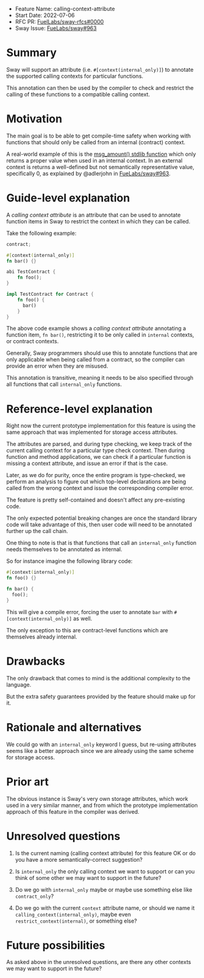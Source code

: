 - Feature Name: calling-context-attribute
- Start Date: 2022-07-06
- RFC PR: [FuelLabs/sway-rfcs#0000](https://github.com/FuelLabs/sway-rfcs/pull/9)
- Sway Issue: [FueLabs/sway#963](https://github.com/FuelLabs/sway/issues/963)

# Summary

[summary]: #summary

Sway will support an attribute (i.e. `#[context(internal_only)]`) to annotate the supported calling contexts for particular functions.

This annotation can then be used by the compiler to check and restrict the calling of these functions to a compatible calling context.

# Motivation

[motivation]: #motivation

The main goal is to be able to get compile-time safety when working with functions that should only be called from an internal (contract) context.

A real-world example of this is the [msg_amount() stdlib function](https://github.com/FuelLabs/sway-lib-std/blob/6a8f5bf588df5d0679fb834f05c900f2e54de426/src/context.sw#L33-L38) which only returns a proper value when used in an internal context. In an external context is returns a well-defined but not semantically representative value, specifically 0, as explained by @adlerjohn in [FueLabs/sway#963](https://github.com/FuelLabs/sway/issues/963).

# Guide-level explanation

[guide-level-explanation]: #guide-level-explanation

A _calling context attribute_ is an attribute that can be used to annotate function items in Sway to restrict the context in which they can be called.

Take the following example:

```rust
contract;

#[context(internal_only)]
fn bar() {}

abi TestContract {
    fn foo();
}

impl TestContract for Contract {
    fn foo() {
      bar()
    }
}
```

The above code example shows a _calling context attribute_ annotating a function item, `fn bar()`, restricting it to be only called in `internal` contexts, or contract contexts.

Generally, Sway programmers should use this to annotate functions that are only applicable when being called from a contract, so the compiler can provide an error when they are misused.

This annotation is transitive, meaning it needs to be also specified through all functions
that call `internal_only` functions.


# Reference-level explanation

[reference-level-explanation]: #reference-level-explanation

Right now the current prototype implementation for this feature is using the same approach that was implemented for storage access attributes.

The attributes are parsed, and during type checking, we keep track of the current calling context for a particular type check context. Then during function and method applications, we can check if a particular function is missing a context attribute, and issue an error if that is the case.

Later, as we do for purity, once the entire program is type-checked, we perform an analysis to figure out which top-level declarations are being called from the wrong context and issue the corresponding compiler error.

The feature is pretty self-contained and doesn't affect any pre-existing code.

The only expected potential breaking changes are once the standard library code will take advantage of this, then user code will need to be annotated further up the call chain.

One thing to note is that is that functions that call an `internal_only` function needs themselves to be annotated as internal.

So for instance imagine the following library code:

```rust
#[context(internal_only)]
fn foo() {}

fn bar() {
  foo();
}
```

This will give a compile error, forcing the user to annotate `bar` with `#[context(internal_only)]` as well.

The only exception to this are contract-level functions which are themselves already internal.

# Drawbacks

[drawbacks]: #drawbacks

The only drawback that comes to mind is the additional complexity to the language.

But the extra safety guarantees provided by the feature should make up for it.

# Rationale and alternatives

[rationale-and-alternatives]: #rationale-and-alternatives

We could go with an `internal_only` keyword I guess, but re-using attributes seems like a better approach since we are already using the same scheme for storage access.

# Prior art

[prior-art]: #prior-art

The obvious instance is Sway's very own storage attributes, which work used in a very similar manner, and from which the prototype implementation approach of this feature in the compiler was derived.

# Unresolved questions

[unresolved-questions]: #unresolved-questions

1. Is the current naming (calling context attribute) for this feature OK or do you have a more semantically-correct suggestion?

2. Is `internal_only` the only calling context we want to support or can you think of some other we may want to support in the future?

3. Do we go with `internal_only` maybe or maybe use something else like `contract_only`?

4. Do we go with the current `context` attribute name, or should we name it `calling_context(internal_only)`, maybe even `restrict_context(internal)`, or something else?

# Future possibilities

[future-possibilities]: #future-possibilities

As asked above in the unresolved questions, are there any other contexts we may want to support in the future?